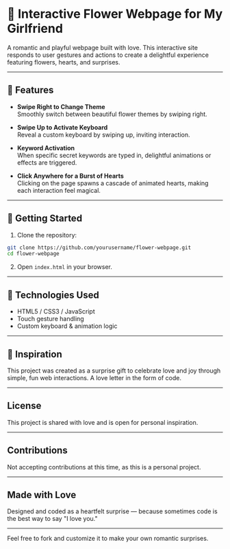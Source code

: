 # 🌸 Interactive Flower Webpage for My Girlfriend

A romantic and playful webpage built with love. This interactive site responds to user gestures and actions to create a delightful experience featuring flowers, hearts, and surprises.

---

## 💖 Features

- **Swipe Right to Change Theme**  
  Smoothly switch between beautiful flower themes by swiping right.

- **Swipe Up to Activate Keyboard**  
  Reveal a custom keyboard by swiping up, inviting interaction.

- **Keyword Activation**  
  When specific secret keywords are typed in, delightful animations or effects are triggered.

- **Click Anywhere for a Burst of Hearts**  
  Clicking on the page spawns a cascade of animated hearts, making each interaction feel magical.

---
<!--
## 🌼 Live Demo

*(Optional: Add GitHub Pages or live link here)*

---
-->
## 🚀 Getting Started

1. Clone the repository:
```bash
git clone https://github.com/yourusername/flower-webpage.git
cd flower-webpage
```

2. Open `index.html` in your browser.

---

## 🔧 Technologies Used

- HTML5 / CSS3 / JavaScript
- Touch gesture handling 
- Custom keyboard & animation logic

---

## 🎁 Inspiration

This project was created as a surprise gift to celebrate love and joy through simple, fun web interactions. A love letter in the form of code.

---
<!--
## 📸 Screenshots

*(Optional: Include images or GIFs showcasing features in action)*

---
-->
## License

This project is shared with love and is open for personal inspiration.

---

## Contributions

Not accepting contributions at this time, as this is a personal project.

---

## Made with Love

Designed and coded as a heartfelt surprise — because sometimes code is the best way to say "I love you."

---

Feel free to fork and customize it to make your own romantic surprises.

